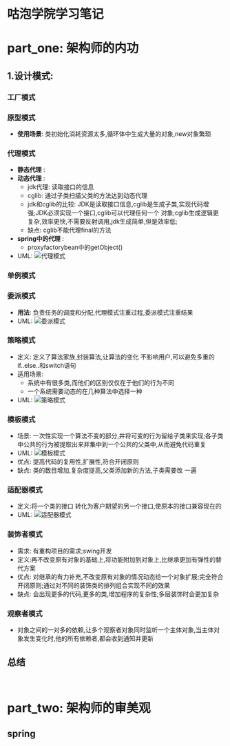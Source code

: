 # 咕泡学院学习笔记

# part_one: 架构师的内功

## 1.设计模式:  
### 工厂模式
### 原型模式
* **使用场景**: 类初始化消耗资源太多,循环体中生成大量的对象,new对象繁琐
### 代理模式
* **静态代理** :
* **动态代理** :
  * jdk代理:  读取接口的信息
  * cglib: 通过子类扫描父类的方法达到动态代理
  * jdk和cglib的比较: JDK是读取接口信息,cglib是生成子类,实现代码增强;JDK必须实现一个接口,cglib可以代理任何一个
        对象;cglib生成逻辑更复杂,效率更快,不需要反射调用,jdk生成简单,但是效率低;
  * 缺点: cglib不能代理final的方法 
* **spring中的代理** :
   - proxyfactorybean中的getObject() 
* UML: ![代理模式](https://whnoteimage.oss-cn-qingdao.aliyuncs.com/%E4%BB%A3%E7%90%86%E6%A8%A1%E5%BC%8FUML.png)   

### 单例模式

### 委派模式
* **用法**: 负责任务的调度和分配,代理模式注重过程,委派模式注重结果
* UML: ![委派模式](https://whnoteimage.oss-cn-qingdao.aliyuncs.com/%E5%A7%94%E6%B4%BE%E6%A8%A1%E5%BC%8FUML.png)   

### 策略模式
*   定义: 定义了算法家族,封装算法,让算法的变化 不影响用户,可以避免多重的if..else..和switch语句
*  适用场景: 
    * 系统中有很多类,而他们的区别仅仅在于他们的行为不同
    * 一个系统需要动态的在几种算法中选择一种 
* UML: ![策略模式](https://whnoteimage.oss-cn-qingdao.aliyuncs.com/%E7%AD%96%E7%95%A5%E6%A8%A1%E5%BC%8FUML.png)        
### 模板模式
* 场景: 一次性实现一个算法不变的部分,并将可变的行为留给子类来实现;各子类中公共的行为被提取出来并集中到一个公共的父类中,从而避免代码重复
* UML: ![模板模式](https://whnoteimage.oss-cn-qingdao.aliyuncs.com/%E6%A8%A1%E6%9D%BF%E6%A8%A1%E5%BC%8F.png)
* 优点: 提高代码的复用性,扩展性,符合开闭原则
* 缺点: 类的数目增加,复杂度提高,父类添加新的方法,子类需要改 一遍

### 适配器模式
* 定义:将一个类的接口 转化为客户期望的另一个接口,使原本的接口兼容现在的
* UML: ![适配器模式](https://whnoteimage.oss-cn-qingdao.aliyuncs.com/%E9%80%82%E9%85%8D%E5%99%A8%E6%A8%A1%E5%BC%8FUML.png
)
### 装饰者模式
* 需求: 有重构项目的需求;swing开发
* 定义:再不改变原有对象的基础上,将功能附加到对象上,比继承更加有弹性的替代方案
* 优点:  对继承的有力补充,不改变原有对象的情况动态给一个对象扩展;完全符合开闭原则;通过对不同的装饰类的排列组合实现不同的效果
* 缺点: 会出现更多的代码,更多的类,增加程序的复杂性;多层装饰时会更加复杂




### 观察者模式
* 对象之间的一对多的依赖,让多个观察者对象同时监听一个主体对象,当主体对象发生变化时,他的所有依赖者,都会收到通知并更新


## 总结
```text


```

# part_two: 架构师的审美观
## spring